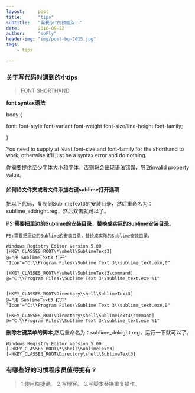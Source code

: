 ```yaml
---
layout:     post
title:      "tips"
subtitle:   "需要get的技能点！"
date:       2016-09-22
author:     "soFly"
header-img: "img/post-bg-2015.jpg"
tags:
    - tips
   
---
```

### 关于写代码时遇到的小tips

> FONT SHORTHAND

**font syntax语法**

body {

  font: font-style font-variant font-weight font-size/line-height font-family;

}

You need to supply at least font-size and font-family for the shorthand to work, otherwise it'll just be a syntax error and do nothing.

你需要提供至少字体大小和字体，否则将会出现语法错误，导致invalid property value。



#### 如何给文件夹或者文件添加右键sublime打开选项

把以下代码，复制到SublimeText3的安装目录，然后重命名为：sublime_addright.reg，然后双击就可以了。

PS:**需要把里边的Sublime的安装目录，替换成实际的Sublime安装目录**。

```
PS:需要把里边的Sublime的安装目录，替换成实际的Sublime安装目录。

Windows Registry Editor Version 5.00
[HKEY_CLASSES_ROOT\*\shell\SublimeText3]
@="用 SublimeText3 打开"
"Icon"="C:\\Program Files\\Sublime Text 3\\sublime_text.exe,0"

[HKEY_CLASSES_ROOT\*\shell\SublimeText3\command]
@="C:\\Program Files\\Sublime Text 3\\sublime_text.exe %1"


[HKEY_CLASSES_ROOT\Directory\shell\SublimeText3]
@="用 SublimeText3 打开"
"Icon"="C:\\Program Files\\Sublime Text 3\\sublime_text.exe,0"

[HKEY_CLASSES_ROOT\Directory\shell\SublimeText3\command]
@="C:\\Program Files\\Sublime Text 3\\sublime_text.exe %1"

```

**删除右键菜单的脚本**,然后重命名为：sublime_delright.reg，运行一下就可以了。
```
Windows Registry Editor Version 5.00
[-HKEY_CLASSES_ROOT\*\shell\SublimeText3]
[-HKEY_CLASSES_ROOT\Directory\shell\SublimeText3]

```




### 有哪些好的习惯程序员值得拥有？  



>1.使用快捷键。
2.写博客。
3.写脚本替换重复操作。
